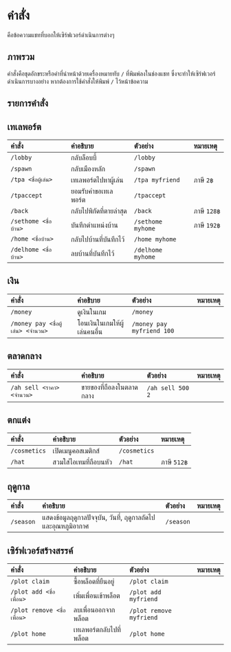 # คำสั่ง 
คือข้อความแชทที่บอกให้เซิร์ฟเวอร์ดำเนินการต่างๆ

## ภาพรวม
คำสั่งคือชุดอักขระหรือคำที่นำหน้าด้วยเครื่องหมายทับ `/` ที่พิมพ์ลงในช่องแชท ซึ่งจะทำให้เซิร์ฟเวอร์ดำเนินการบางอย่าง
หากต้องการใช้คำสั่งให้พิมพ์ `/` ไว้หน้าข้อความ

## รายการคำสั่ง 

## เทเลพอร์ต
| คำสั่ง | คำอธิบาย | ตัวอย่าง | หมายเหตุ |
| :-- | :-- | :-- | :-- |
| `/lobby` | กลับล็อบบี้ | `/lobby` |  |
| `/spawn` | กลับเมืองหลัก | `/spawn` |  |
| `/tpa <ชื่อผู้เล่น>` | เทเลพอร์ตไปหาผู้เล่น | `/tpa myfriend` | ภาษี `2฿` |
| `/tpaccept` | ยอมรับคำขอเทเลพอร์ต | `/tpaccept` |  |
| `/back` | กลับไปพิกัดที่ตายล่าสุด | `/back` | ภาษี `128฿` |
| `/sethome <ชื่อบ้าน>` | บันทึกตำแหน่งบ้าน | `/sethome myhome` | ภาษี `192฿` |
| `/home <ชื่อบ้าน>` | กลับไปบ้านที่บันทึกไว้ | `/home myhome` |  |
| `/delhome <ชื่อบ้าน>` | ลบบ้านที่บันทึกไว้ | `/delhome myhome` |  |

## เงิน 
| คำสั่ง | คำอธิบาย | ตัวอย่าง | หมายเหตุ |
| :-- | :-- | :-- | :-- |
| `/money` | ดูเงินในเกม | `/money` |  |
| `/money pay <ชื่อผู้เล่น> <จำนวน>` | โอนเงินในเกมให้ผู้เล่นคนอื่น | `/money pay myfriend 100` |  |

## ตลาดกลาง 
| คำสั่ง | คำอธิบาย | ตัวอย่าง | หมายเหตุ |
| :-- | :-- | :-- | :-- |
| `/ah sell <ราคา> <จำนวน>` | ขายของที่ถือลงในตลาดกลาง | `/ah sell 500 2` |  |

## ตกแต่ง 
| คำสั่ง | คำอธิบาย | ตัวอย่าง | หมายเหตุ |
| :-- | :-- | :-- | :-- |
| `/cosmetics` | เปิดเมนูคอสเมติกส์ | `/cosmetics` |  |
| `/hat` | สวมใส่ไอเทมที่ถือบนหัว | `/hat` | ภาษี `512฿` |

## ฤดูกาล
| คำสั่ง | คำอธิบาย | ตัวอย่าง | หมายเหตุ |
| :-- | :-- | :-- | :-- |
| `/season` | แสดงข้อมูลฤดูกาลปัจจุบัน, วันที่, ฤดูกาลถัดไป และอุณหภูมิอากาศ | `/season` | |

## เซิร์ฟเวอร์สร้างสรรค์
| คำสั่ง | คำอธิบาย | ตัวอย่าง | หมายเหตุ |
| :-- | :-- | :-- | :-- |
| `/plot claim` | ซื้อพล็อตที่ยืนอยู่ | `/plot claim` |  |
| `/plot add <ชื่อเพื่อน>` | เพิ่มเพื่อนเข้าพล็อต | `/plot add myfriend` |  |
| `/plot remove <ชื่อเพื่อน>` | ลบเพื่อนออกจากพล็อต | `/plot remove myfriend` |  |
| `/plot home` | เทเลพอร์ตกลับไปที่พล็อต | `/plot home` |  |

